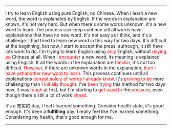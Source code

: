 
---

I try to learn English using pure English, no Chinese. When I learn a new word, the word is explanated by English. If the words in explanation are known, it's not very hard. But when there's some words unknown, it's a new word to learn. The process can keep continue util all words have explanations that have no new word. It's not easy as I think, and it's a challenge. I had tried to learn new word in this way for two days. It's difficult at the beginning, but now, I start to accept the press, authough, it still have lots work to do.
I'm trying to learn English using <span style="color:rgb(255, 0, 0)">only</span> English, without <span style="color:rgb(255, 0, 0)">relying on</span> Chinese at all. When I <span style="color:rgb(255, 0, 0)">encounter</span> a new word, its meaning is explained using English. If all the words in the explanation are <span style="color:rgb(255, 0, 0)">familiar</span>, it's not too difficult. <span style="color:rgb(255, 0, 0)">However</span>, if there are unknown words in the explanation, <span style="color:rgb(255, 0, 0)">then I have yet another new word to learn.</span> This process continues until all explanations <span style="color:rgb(255, 0, 0)">consist solely of words I already know</span>. It's <span style="color:rgb(255, 0, 0)">proving to be</span> more challenging than I <span style="color:rgb(255, 0, 0)">initially thought</span>. I've <span style="color:rgb(255, 0, 0)">been trying</span> this method for two days now. It was <span style="color:rgb(255, 0, 0)">tough</span> at first, but I'm starting to <span style="color:rgb(255, 0, 0)">get used to</span> the <span style="color:rgb(255, 0, 0)">pressure</span>, even though there's still a lot of work <span style="color:rgb(255, 0, 0)">ahead</span>.

It's a 充实的 day, I feel I learned something. Consider health state, it's good enough.
It's been a **fulfilling** day; I really feel like I've learned something. Considering my health, that's good enough for me.

---



